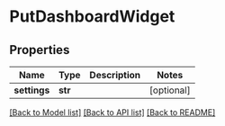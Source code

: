 # PutDashboardWidget

## Properties
Name | Type | Description | Notes
------------ | ------------- | ------------- | -------------
**settings** | **str** |  | [optional] 

[[Back to Model list]](../README.md#documentation-for-models) [[Back to API list]](../README.md#documentation-for-api-endpoints) [[Back to README]](../README.md)


